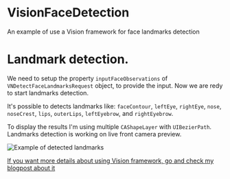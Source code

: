 # VisionFaceDetection
An example of use a Vision framework for face landmarks detection

# Landmark detection.
We need to setup the property `inputFaceObservations` of `VNDetectFaceLandmarksRequest` object, to provide the input.
Now we are redy to start landmarks detection. 

It's possible to detects landmarks like: `faceContour`, `leftEye`, `rightEye`, `nose`, `noseCrest`, `lips`, `outerLips`, `leftEyebrow`, and `rightEyebrow`.

To display the results I'm using multiple `CAShapeLayer` with `UIBezierPath`. 
Landmarks detection is working on live front camera preview.

![Example of detected landmarks](https://www.thedroidsonroids.com/wp-content/uploads/2017/06/IMG_4A14A90AF6C1-1-229x406@2x.jpeg)

[If you want more details about using Vision framework, go and check my blogpost about it](https://www.thedroidsonroids.com/blog/face-and-faces-landmarks-detection-using-vision-framework)
